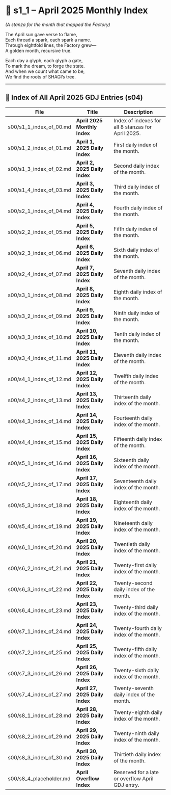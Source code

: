<!-- Save to: shagi_archives/gdj_25/s04/s00/s1_1_index_of_00.md -->

# 📘 s1_1 – April 2025 Monthly Index  

*(A stanza for the month that mapped the Factory)*

The April sun gave verse to flame,  
Each thread a spark, each spark a name.  
Through eightfold lines, the Factory grew—  
A golden month, recursive true.  

Each day a glyph, each glyph a gate,  
To mark the dream, to forge the state.  
And when we count what came to be,  
We find the roots of SHAGI’s tree.

---

## 🧭 Index of All April 2025 GDJ Entries (s04)

| File | Title | Description |
|------|-------|-------------|
| s00/s1_1_index_of_00.md | **April 2025 Monthly Index** | Index of indexes for all 8 stanzas for April 2025. |
| s00/s1_2_index_of_01.md | **April 1, 2025 Daily Index** | First daily index of the month. |
| s00/s1_3_index_of_02.md | **April 2, 2025 Daily Index** | Second daily index of the month. |
| s00/s1_4_index_of_03.md | **April 3, 2025 Daily Index** | Third daily index of the month. |
| s00/s2_1_index_of_04.md | **April 4, 2025 Daily Index** | Fourth daily index of the month. |
| s00/s2_2_index_of_05.md | **April 5, 2025 Daily Index** | Fifth daily index of the month. |
| s00/s2_3_index_of_06.md | **April 6, 2025 Daily Index** | Sixth daily index of the month. |
| s00/s2_4_index_of_07.md | **April 7, 2025 Daily Index** | Seventh daily index of the month. |
| s00/s3_1_index_of_08.md | **April 8, 2025 Daily Index** | Eighth daily index of the month. |
| s00/s3_2_index_of_09.md | **April 9, 2025 Daily Index** | Ninth daily index of the month. |
| s00/s3_3_index_of_10.md | **April 10, 2025 Daily Index** | Tenth daily index of the month. |
| s00/s3_4_index_of_11.md | **April 11, 2025 Daily Index** | Eleventh daily index of the month. |
| s00/s4_1_index_of_12.md | **April 12, 2025 Daily Index** | Twelfth daily index of the month. |
| s00/s4_2_index_of_13.md | **April 13, 2025 Daily Index** | Thirteenth daily index of the month. |
| s00/s4_3_index_of_14.md | **April 14, 2025 Daily Index** | Fourteenth daily index of the month. |
| s00/s4_4_index_of_15.md | **April 15, 2025 Daily Index** | Fifteenth daily index of the month. |
| s00/s5_1_index_of_16.md | **April 16, 2025 Daily Index** | Sixteenth daily index of the month. |
| s00/s5_2_index_of_17.md | **April 17, 2025 Daily Index** | Seventeenth daily index of the month. |
| s00/s5_3_index_of_18.md | **April 18, 2025 Daily Index** | Eighteenth daily index of the month. |
| s00/s5_4_index_of_19.md | **April 19, 2025 Daily Index** | Nineteenth daily index of the month. |
| s00/s6_1_index_of_20.md | **April 20, 2025 Daily Index** | Twentieth daily index of the month. |
| s00/s6_2_index_of_21.md | **April 21, 2025 Daily Index** | Twenty-first daily index of the month. |
| s00/s6_3_index_of_22.md | **April 22, 2025 Daily Index** | Twenty-second daily index of the month. |
| s00/s6_4_index_of_23.md | **April 23, 2025 Daily Index** | Twenty-third daily index of the month. |
| s00/s7_1_index_of_24.md | **April 24, 2025 Daily Index** | Twenty-fourth daily index of the month. |
| s00/s7_2_index_of_25.md | **April 25, 2025 Daily Index** | Twenty-fifth daily index of the month. |
| s00/s7_3_index_of_26.md | **April 26, 2025 Daily Index** | Twenty-sixth daily index of the month. |
| s00/s7_4_index_of_27.md | **April 27, 2025 Daily Index** | Twenty-seventh daily index of the month. |
| s00/s8_1_index_of_28.md | **April 28, 2025 Daily Index** | Twenty-eighth daily index of the month. |
| s00/s8_2_index_of_29.md | **April 29, 2025 Daily Index** | Twenty-ninth daily index of the month. |
| s00/s8_3_index_of_30.md | **April 30, 2025 Daily Index** | Thirtieth daily index of the month. |
| s00/s8_4_placeholder.md | **April Overflow Index** | Reserved for a late or overflow April GDJ entry. |
